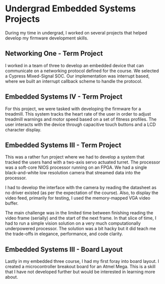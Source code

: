 # Undergrad Embedded Systems Projects
During my time in undergrad, I worked on several projects that helped develop my
firmware development skills.

## Networking One - Term Project
I worked in a team of three to develop an embedded device that can communicate
on a networking protocol defined for the course. We selected a Cypress Mixed-Signal
SOC. Our implementation was interrupt based, where we built an interrupt callback
scheme to handle the protocol.

## Embedded Systems IV - Term Project
For this project, we were tasked with developing the firmware for a treadmill.
This system tracks the heart rate of the user in order to adjust treadmill warnings
and motor speed based on a set of fitness profiles. The user interacts with the
device through capacitive touch buttons and a LCD character display.

## Embedded Systems III - Term Project
This was a rather fun project where we had to develop a system that tracked the
users hand with a two-axis servo actuated turret. The processor was a soft-core
NIOS processor running on an FPGA. We had a single black-and-white low resolution
camera that streamed data into the processor.

I had to develop the interface with the camera by reading the datasheet as no
driver existed (as per the expectation of the course). Also, to display the video
feed, primarily for testing, I used the memory-mapped VGA video buffer.

The main challenge was in the limited time between finishing reading the video
frame (serially) and the start of the next frame. In that slice of time, I had
to run a simple vision solution on a very much computationally underpowered
processor. The solution was a bit hacky but it did teach me the trade-offs in
elegance, performance, and code clarity.

## Embedded Systems III - Board Layout
Lastly in my embedded three course, I had my first foray into board layout. I
created a microcontroller breakout board for an Atmel Mega. This is a skill that
I have not developed further but would be interested in learning more about.
